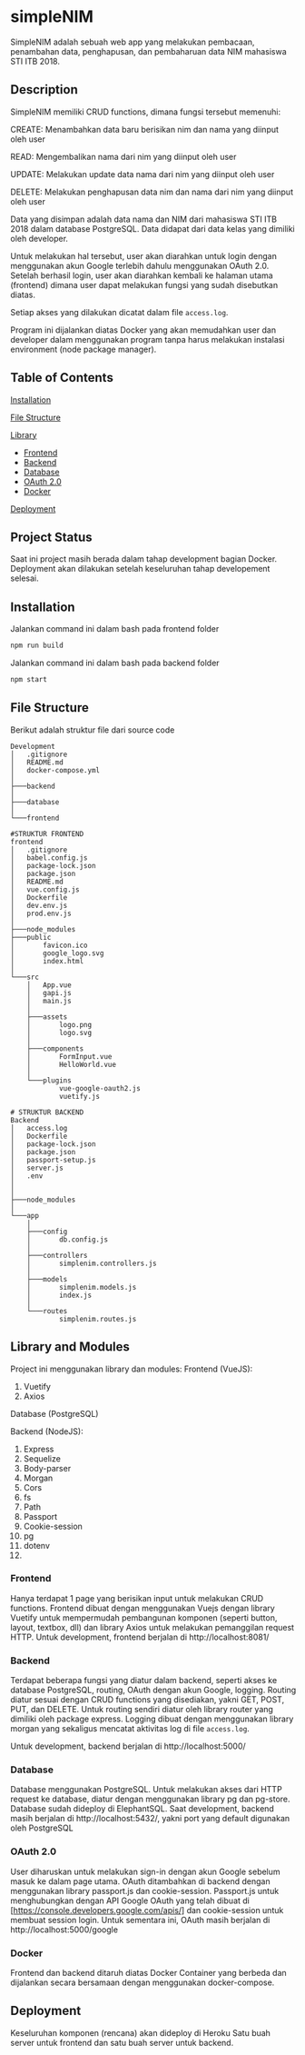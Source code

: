 # simpleNIM
SimpleNIM adalah sebuah web app yang melakukan pembacaan, penambahan data, penghapusan, dan pembaharuan data NIM mahasiswa STI ITB 2018. 

## Description
SimpleNIM memiliki CRUD functions, dimana fungsi tersebut memenuhi:

CREATE: Menambahkan data baru berisikan nim dan nama yang diinput oleh user

READ: Mengembalikan nama dari nim yang diinput oleh user

UPDATE: Melakukan update data nama dari nim yang diinput oleh user

DELETE: Melakukan penghapusan data nim dan nama dari nim yang diinput oleh user

Data yang disimpan adalah data nama dan NIM dari mahasiswa STI ITB 2018 dalam database PostgreSQL. Data didapat dari data kelas yang dimiliki oleh developer.

Untuk melakukan hal tersebut, user akan diarahkan untuk login dengan menggunakan akun Google terlebih dahulu menggunakan OAuth 2.0. Setelah berhasil login, user akan diarahkan kembali ke halaman utama (frontend) dimana user dapat melakukan fungsi yang sudah disebutkan diatas. 

Setiap akses yang dilakukan dicatat dalam file ```access.log```.

Program ini dijalankan diatas Docker yang akan memudahkan user dan developer dalam menggunakan program tanpa harus melakukan instalasi environment (node package manager).

## Table of Contents

[Installation](https://github.com/hollyyph/simpleNIM#installation)

[File Structure](https://github.com/hollyyph/simpleNIM#file-structure)

[Library](https://github.com/hollyyph/simpleNIM#library)

- [Frontend](https://github.com/hollyyph/simpleNIM#frontend)
- [Backend](https://github.com/hollyyph/simpleNIM#backend)
- [Database](https://github.com/hollyyph/simpleNIM#database)
- [OAuth 2.0](https://github.com/hollyyph/simpleNIM#oauth-20)
- [Docker](https://github.com/hollyyph/simpleNIM#docker)

[Deployment](https://github.com/hollyyph/simpleNIM#deployment)


## Project Status
Saat ini project masih berada dalam tahap development bagian Docker. Deployment akan dilakukan setelah keseluruhan tahap developement selesai.

## Installation
Jalankan command ini dalam bash pada frontend folder
```bash
npm run build
```

Jalankan command ini dalam bash pada backend folder
```bash
npm start
```

## File Structure
Berikut adalah struktur file dari source code
```
Development
│   .gitignore
│   README.md
│   docker-compose.yml
│   
├───backend
│
├───database
│
└───frontend

#STRUKTUR FRONTEND
frontend
│   .gitignore
│   babel.config.js
│   package-lock.json
│   package.json
│   README.md
│   vue.config.js
│   Dockerfile
│   dev.env.js
│   prod.env.js
│
├───node_modules 
├───public
│       favicon.ico
│       google_logo.svg
│       index.html
│
└───src
    │   App.vue
    │   gapi.js
    │   main.js
    │
    ├───assets
    │       logo.png
    │       logo.svg
    │
    ├───components
    │       FormInput.vue
    │       HelloWorld.vue
    │
    └───plugins
            vue-google-oauth2.js
            vuetify.js
            
# STRUKTUR BACKEND
Backend
│   access.log
│   Dockerfile
│   package-lock.json
│   package.json
│   passport-setup.js
│   server.js
│   .env
│
│
├───node_modules 
│
└───app
    │      
    ├───config
    │       db.config.js
    │
    ├───controllers
    │       simplenim.controllers.js
    │
    ├───models
    │       simplenim.models.js
    │       index.js
    │
    └───routes
            simplenim.routes.js

```


## Library and Modules
Project ini menggunakan library dan modules:
Frontend (VueJS):
1. Vuetify
2. Axios

Database (PostgreSQL)

Backend (NodeJS):
1. Express
2. Sequelize
3. Body-parser
4. Morgan
5. Cors
6. fs
7. Path
8. Passport
9. Cookie-session
10. pg
11. dotenv
12. 

### Frontend
Hanya terdapat 1 page yang berisikan input untuk melakukan CRUD functions.
Frontend dibuat dengan menggunakan Vuejs dengan library Vuetify untuk mempermudah pembangunan komponen (seperti button, layout, textbox, dll) dan library Axios untuk melakukan pemanggilan request HTTP.
Untuk development, frontend berjalan di http://localhost:8081/

### Backend
Terdapat beberapa fungsi yang diatur dalam backend, seperti akses ke database PostgreSQL, routing, OAuth dengan akun Google, logging. 
Routing diatur sesuai dengan CRUD functions yang disediakan, yakni GET, POST, PUT, dan DELETE. Untuk routing sendiri diatur oleh library router yang dimiliki oleh package express. 
Logging dibuat dengan menggunakan library morgan yang sekaligus mencatat aktivitas log di file ```access.log```.

Untuk development, backend berjalan di http://localhost:5000/

### Database
Database menggunakan PostgreSQL. Untuk melakukan akses dari HTTP request ke database, diatur dengan menggunakan library pg dan pg-store. Database sudah dideploy di ElephantSQL.
Saat development, backend masih berjalan di http://localhost:5432/, yakni port yang default digunakan oleh PostgreSQL

### OAuth 2.0
User diharuskan untuk melakukan sign-in dengan akun Google sebelum masuk ke dalam page utama. OAuth ditambahkan di backend dengan menggunakan library passport.js dan cookie-session. Passport.js untuk menghubungkan dengan API Google OAuth yang telah dibuat di [https://console.developers.google.com/apis/] dan cookie-session untuk membuat session login. 
Untuk sementara ini, OAuth masih berjalan di http://localhost:5000/google

### Docker
Frontend dan backend ditaruh diatas Docker Container yang berbeda dan dijalankan secara bersamaan dengan menggunakan docker-compose. 

## Deployment
Keseluruhan komponen (rencana) akan dideploy di Heroku
Satu buah server untuk frontend dan satu buah server untuk backend.
